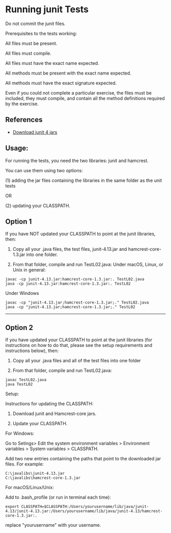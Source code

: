 
# Running junit Tests

Do not commit the junit files.

Prerequisites to the tests working:

All files must be present.

All files must compile.

All files must have the exact name expected.

All methods must be present with the exact name expected.

All methods must have the exact signature expected.

Even if you could not complete a particular exercise, the files
must be included, they must compile, and contain all the method
definitions required by the exercise.

## References

* [Download junit 4 jars](https://github.com/junit-team/junit4/wiki/Download-and-Install)


## Usage:

For running the tests, you need the two libraries: junit and hamcrest.

You can use them using two options:

(1) adding the jar files containing the libraries in the same folder as the unit tests

 OR

(2) updating your CLASSPATH.


## Option 1

If you have NOT updated your CLASSPATH to point at the junit libraries, then:

1. Copy all your .java files, the test files, junit-4.13.jar and hamcrest-core-1.3.jar into one folder.

2. From that folder, compile and run TestL02.java:
Under macOS, Linux, or Unix in general:

```
javac -cp junit-4.13.jar:hamcrest-core-1.3.jar:. TestL02.java
java -cp junit-4.13.jar:hamcrest-core-1.3.jar:. TestL02
```

Under Windows

```
javac -cp "junit-4.13.jar;hamcrest-core-1.3.jar;." TestL02.java
java -cp "junit-4.13.jar;hamcrest-core-1.3.jar;." TestL02
```

***

## Option 2

If you have updated your CLASSPATH to point at the junit libraries (for instructions on how to do that, please see the setup requirements and instructions below), then:

1. Copy all your .java files and all of the test files into one folder

2. From that folder, compile and run TestL02.java:

```
javac TestL02.java
java TestL02
```


Setup:

Instructions for updating the CLASSPATH:

1. Download junit and Hamcrest-core jars.

2. Update your CLASSPATH.

For Windows:

Go to Setings> Edit the system environment variables > Environment variables > System variables > CLASSPATH.

Add two new entries containing the paths that point to the downloaded jar files. For example:

```
C:\javalibs\junit-4.13.jar
C:\javalibs\hamcrest-core-1.3.jar
```

For macOS/Linux/Unix:

Add to .bash_profile (or run in terminal each time):

```
export CLASSPATH=$CLASSPATH:/Users/yourusername/lib/java/junit-4.13/junit-4.13.jar:/Users/yourusername/lib/java/junit-4.13/hamcrest-core-1.3.jar:.
```

replace "yourusername" with your username.

